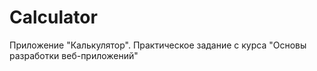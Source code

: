# Calculator
Приложение "Калькулятор".
Практическое задание с курса "Основы разработки веб-приложений"
